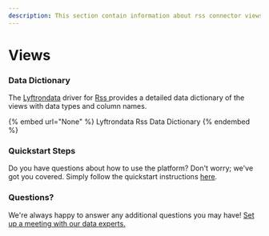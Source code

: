 ```yaml
---
description: This section contain information about rss connector views information
---
```


# Views

### Data Dictionary

The [Lyftrondata](https://www.lyftrondata.com/) driver for [Rss](None/)[ ](https://www.lyftrondata.com/integration/rss/)provides a detailed data dictionary of the views with data types and column names.

{% embed url="None" %}
Lyftrondata Rss Data Dictionary
{% endembed %}

### Quickstart Steps

Do you have questions about how to use the platform? Don't worry; we've got you covered. Simply follow the quickstart instructions [here](../README.md).

### Questions? <a href="#questions" id="questions"></a>

We're always happy to answer any additional questions you may have! [Set up a meeting with our data experts.](https://www.lyftrondata.com/book-a-meeting/)


